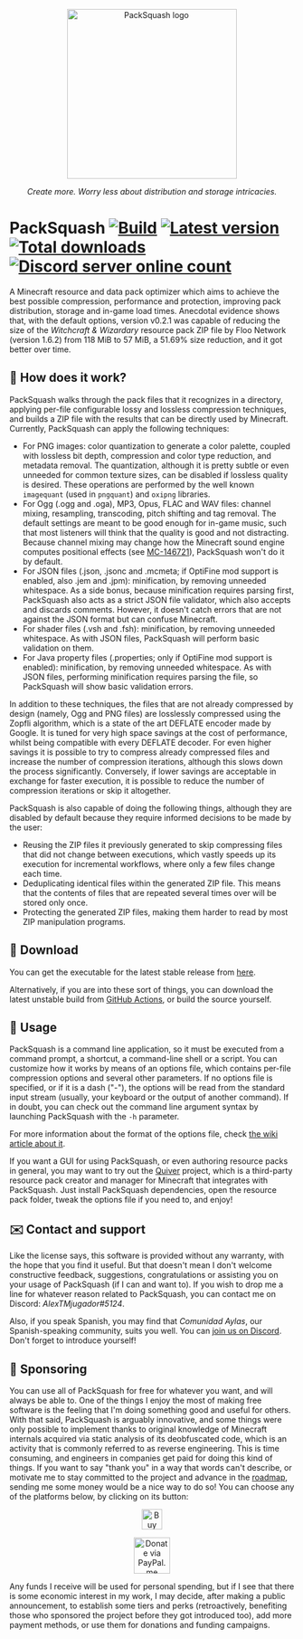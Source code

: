 <p align="center"><img src="https://user-images.githubusercontent.com/31966940/124388201-1f40eb80-dce2-11eb-88e8-3934d7d73c0a.png" alt="PackSquash logo" width="300" height="300"></p>
<p align="center"><i>Create more. Worry less about distribution and storage intricacies.</i></p>

# PackSquash [![Build](https://github.com/ComunidadAylas/PackSquash/workflows/Build/badge.svg)](https://github.com/ComunidadAylas/PackSquash/actions?query=workflow%3ABuild) [![Latest version](https://img.shields.io/github/v/release/ComunidadAylas/PackSquash?label=Latest%20version)](https://github.com/ComunidadAylas/PackSquash/releases/latest) [![Total downloads](https://img.shields.io/github/downloads/ComunidadAylas/PackSquash/total?label=Downloads)](https://github.com/ComunidadAylas/PackSquash/releases/latest) [![Discord server online count](https://img.shields.io/discord/85364538328768512?label=Discord&logo=discord)](https://discord.gg/RVAgQRS)

A Minecraft resource and data pack optimizer which aims to achieve the best possible compression, performance and protection, improving pack distribution, storage and in-game load times. Anecdotal evidence shows that, with the default options, version v0.2.1 was capable of reducing the size of the _Witchcraft & Wizardary_ resource pack ZIP file by Floo Network (version 1.6.2) from 118 MiB to 57 MiB, a 51.69% size reduction, and it got better over time.

## 🔎 How does it work?
PackSquash walks through the pack files that it recognizes in a directory, applying per-file configurable lossy and lossless compression techniques, and builds a ZIP file with the results that can be directly used by Minecraft. Currently, PackSquash can apply the following techniques:

* For PNG images: color quantization to generate a color palette, coupled with lossless bit depth, compression and color type reduction, and metadata removal. The quantization, although it is pretty subtle or even unneeded for common texture sizes, can be disabled if lossless quality is desired. These operations are performed by the well known `imagequant` (used in `pngquant`) and `oxipng` libraries.
* For Ogg (.ogg and .oga), MP3, Opus, FLAC and WAV files: channel mixing, resampling, transcoding, pitch shifting and tag removal. The default settings are meant to be good enough for in-game music, such that most listeners will think that the quality is good and not distracting. Because channel mixing may change how the Minecraft sound engine computes positional effects (see [MC-146721](https://bugs.mojang.com/browse/MC-146721)), PackSquash won't do it by default.
* For JSON files (.json, .jsonc and .mcmeta; if OptiFine mod support is enabled, also .jem and .jpm): minification, by removing unneeded whitespace. As a side bonus, because minification requires parsing first, PackSquash also acts as a strict JSON file validator, which also accepts and discards comments. However, it doesn't catch errors that are not against the JSON format but can confuse Minecraft.
* For shader files (.vsh and .fsh): minification, by removing unneeded whitespace. As with JSON files, PackSquash will perform basic validation on them.
* For Java property files (.properties; only if OptiFine mod support is enabled): minification, by removing unneeded whitespace. As with JSON files, performing minification requires parsing the file, so PackSquash will show basic validation errors.

In addition to these techniques, the files that are not already compressed by design (namely, Ogg and PNG files) are losslessly compressed using the Zopfli algorithm, which is a state of the art DEFLATE encoder made by Google. It is tuned for very high space savings at the cost of performance, whilst being compatible with every DEFLATE decoder. For even higher savings it is possible to try to compress already compressed files and increase the number of compression iterations, although this slows down the process significantly. Conversely, if lower savings are acceptable in exchange for faster execution, it is possible to reduce the number of compression iterations or skip it altogether.

PackSquash is also capable of doing the following things, although they are disabled by default because they require informed decisions to be made by the user:

* Reusing the ZIP files it previously generated to skip compressing files that did not change between executions, which vastly speeds up its execution for incremental workflows, where only a few files change each time.
* Deduplicating identical files within the generated ZIP file. This means that the contents of files that are repeated several times over will be stored only once.
* Protecting the generated ZIP files, making them harder to read by most ZIP manipulation programs.

## 🔗 Download
You can get the executable for the latest stable release from [here](https://github.com/ComunidadAylas/PackSquash/releases/latest).

Alternatively, if you are into these sort of things, you can download the latest unstable build from [GitHub Actions](https://github.com/ComunidadAylas/PackSquash/actions?query=branch%3Amaster), or build the source yourself.

## 📝 Usage
PackSquash is a command line application, so it must be executed from a command prompt, a shortcut, a command-line shell or a script. You can customize how it works by means of an options file, which contains per-file compression options and several other parameters. If no options file is specified, or if it is a dash ("-"), the options will be read from the standard input stream (usually, your keyboard or the output of another command). If in doubt, you can check out the command line argument syntax by launching PackSquash with the `-h` parameter.

For more information about the format of the options file, check [the wiki article about it](https://github.com/ComunidadAylas/PackSquash/wiki/Options-files).

If you want a GUI for using PackSquash, or even authoring resource packs in general, you may want to try out the [Quiver](https://github.com/DeflatedPickle/Quiver) project, which is a third-party resource pack creator and manager for Minecraft that integrates with PackSquash. Just install PackSquash dependencies, open the resource pack folder, tweak the options file if you need to, and enjoy!

## ✉️ Contact and support
Like the license says, this software is provided without any warranty, with the hope that you find it useful. But that doesn't mean I don't welcome constructive feedback, suggestions, congratulations or assisting you on your usage of PackSquash (if I can and want to). If you wish to drop me a line for whatever reason related to PackSquash, you can contact me on Discord: _AlexTMjugador#5124_.

Also, if you speak Spanish, you may find that _Comunidad Aylas_, our Spanish-speaking community, suits you well. You can [join us on Discord](https://discord.gg/RVAgQRS). Don't forget to introduce yourself!

## 🎁 Sponsoring
You can use all of PackSquash for free for whatever you want, and will always be able to. One of the things I enjoy the most of making free software is the feeling that I'm doing something good and useful for others. With that said, PackSquash is arguably innovative, and some things were only possible to implement thanks to original knowledge of Minecraft internals acquired via static analysis of its deobfuscated code, which is an activity that is commonly referred to as reverse engineering. This is time consuming, and engineers in companies get paid for doing this kind of things. If you want to say "thank you" in a way that words can't describe, or motivate me to stay committed to the project and advance in the [roadmap](https://github.com/ComunidadAylas/PackSquash/projects/1), sending me some money would be a nice way to do so! You can choose any of the platforms below, by clicking on its button:

<p align="center"><a href="https://ko-fi.com/K3K758Q08"><img src="https://cdn.ko-fi.com/cdn/kofi2.png?v=2" alt="Buy me a coffee at ko-fi.com" height="36"/></a></p>
<p align="center"><a href="https://www.paypal.me/alejandrogonzalezg98"><img src="https://icon-library.com/images/paypal-donate-icon/paypal-donate-icon-7.jpg" alt="Donate via PayPal.me" height="64"/></a></p>

Any funds I receive will be used for personal spending, but if I see that there is some economic interest in my work, I may decide, after making a public announcement, to establish some tiers and perks (retroactively, benefiting those who sponsored the project before they got introduced too), add more payment methods, or use them for donations and funding campaigns.
